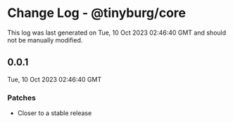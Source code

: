 # Change Log - @tinyburg/core

This log was last generated on Tue, 10 Oct 2023 02:46:40 GMT and should not be manually modified.

## 0.0.1

Tue, 10 Oct 2023 02:46:40 GMT

### Patches

-   Closer to a stable release
